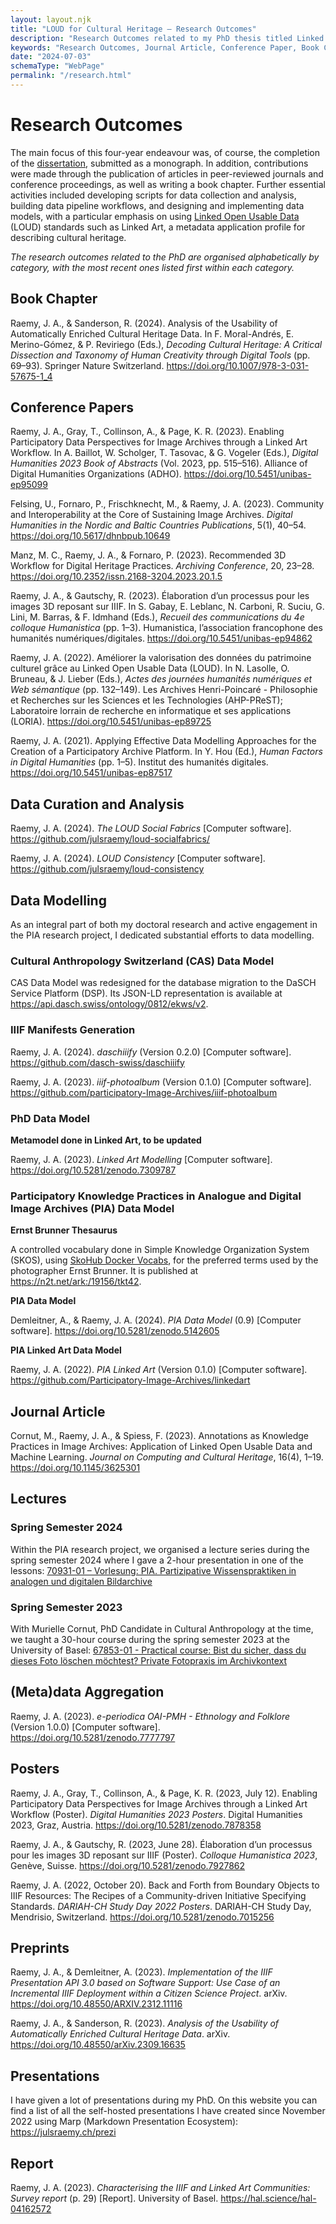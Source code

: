 ```yaml
---
layout: layout.njk
title: "LOUD for Cultural Heritage – Research Outcomes"
description: "Research Outcomes related to my PhD thesis titled Linked Open Usable Data for Cultural Heritage: Perspectives on Community Practices and Semantic Interoperability"
keywords: "Research Outcomes, Journal Article, Conference Paper, Book Chapter, Data Curation, Data Modelling, Software, Data Pipeline"
date: "2024-07-03"
schemaType: "WebPage"
permalink: "/research.html"
---
```


# Research Outcomes

The main focus of this four-year endeavour was, of course, the completion of the [dissertation](thesis.html), submitted as a monograph. In addition, contributions were made through the publication of articles in peer-reviewed journals and conference proceedings, as well as writing a book chapter. Further essential activities included developing scripts for data collection and analysis, building data pipeline workflows, and designing and implementing data models, with a particular emphasis on using [Linked Open Usable Data](loud.html) (LOUD) standards such as Linked Art, a metadata application profile for describing cultural heritage.

_The research outcomes related to the PhD are organised alphabetically by category, with the most recent ones listed first within each category._

## Book Chapter

Raemy, J. A., & Sanderson, R. (2024). Analysis of the Usability of Automatically Enriched Cultural Heritage Data. In F. Moral-Andrés, E. Merino-Gómez, & P. Reviriego (Eds.), _Decoding Cultural Heritage: A Critical Dissection and Taxonomy of Human Creativity through Digital Tools_ (pp. 69–93). Springer Nature Switzerland. https://doi.org/10.1007/978-3-031-57675-1_4


## Conference Papers

Raemy, J. A., Gray, T., Collinson, A., & Page, K. R. (2023). Enabling Participatory Data Perspectives for Image Archives through a Linked Art Workflow. In A. Baillot, W. Scholger, T. Tasovac, & G. Vogeler (Eds.), _Digital Humanities 2023 Book of Abstracts_ (Vol. 2023, pp. 515–516). Alliance of Digital Humanities Organizations (ADHO). https://doi.org/10.5451/unibas-ep95099

Felsing, U., Fornaro, P., Frischknecht, M., & Raemy, J. A. (2023). Community and Interoperability at the Core of Sustaining Image Archives. _Digital Humanities in the Nordic and Baltic Countries Publications_, 5(1), 40–54. https://doi.org/10.5617/dhnbpub.10649

Manz, M. C., Raemy, J. A., & Fornaro, P. (2023). Recommended 3D Workflow for Digital Heritage Practices. _Archiving Conference_, 20, 23–28. https://doi.org/10.2352/issn.2168-3204.2023.20.1.5

Raemy, J. A., & Gautschy, R. (2023). Élaboration d’un processus pour les images 3D reposant sur IIIF. In S. Gabay, E. Leblanc, N. Carboni, R. Suciu, G. Lini, M. Barras, & F. Idmhand (Eds.), _Recueil des communications du 4e colloque Humanistica_ (pp. 1–3). Humanistica, l’association francophone des humanités numériques/digitales. https://doi.org/10.5451/unibas-ep94862

Raemy, J. A. (2022). Améliorer la valorisation des données du patrimoine culturel grâce au Linked Open Usable Data (LOUD). In N. Lasolle, O. Bruneau, & J. Lieber (Eds.), _Actes des journées humanités numériques et Web sémantique_ (pp. 132–149). Les Archives Henri-Poincaré - Philosophie et Recherches sur les Sciences et les Technologies (AHP-PReST); Laboratoire lorrain de recherche en informatique et ses applications (LORIA). https://doi.org/10.5451/unibas-ep89725

Raemy, J. A. (2021). Applying Effective Data Modelling Approaches for the Creation of a Participatory Archive Platform. In Y. Hou (Ed.), _Human Factors in Digital Humanities_ (pp. 1–5). Institut des humanités digitales. https://doi.org/10.5451/unibas-ep87517

## Data Curation and Analysis

Raemy, J. A. (2024). _The LOUD Social Fabrics_ [Computer software]. https://github.com/julsraemy/loud-socialfabrics/

Raemy, J. A. (2024). _LOUD Consistency_ [Computer software]. https://github.com/julsraemy/loud-consistency

## Data Modelling

As an integral part of both my doctoral research and active engagement in the PIA research project, I dedicated substantial efforts to data modelling. 

### Cultural Anthropology Switzerland (CAS) Data Model 

CAS Data Model was redesigned for the database migration to the DaSCH Service Platform (DSP). Its JSON-LD representation is available at https://api.dasch.swiss/ontology/0812/ekws/v2. 

### IIIF Manifests Generation

Raemy, J. A. (2024). _daschiiify_ (Version 0.2.0) [Computer software]. https://github.com/dasch-swiss/daschiiify

Raemy, J. A. (2023). _iiif-photoalbum_ (Version 0.1.0) [Computer software]. https://github.com/participatory-Image-Archives/iiif-photoalbum

### PhD Data Model

**Metamodel done in Linked Art, to be updated**

Raemy, J. A. (2023). _Linked Art Modelling_ [Computer software]. https://doi.org/10.5281/zenodo.7309787

### Participatory Knowledge Practices in Analogue and Digital Image Archives (PIA) Data Model

**Ernst Brunner Thesaurus**

A controlled vocabulary done in Simple Knowledge Organization System (SKOS), using [SkoHub Docker Vocabs](https://github.com/skohub-io/skohub-docker-vocabs), for the preferred terms used by the photographer Ernst Brunner. It is published at https://n2t.net/ark:/19156/tkt42.

**PIA Data Model**

Demleitner, A., & Raemy, J. A. (2024). _PIA Data Model_ (0.9) [Computer software]. https://doi.org/10.5281/zenodo.5142605

**PIA Linked Art Data Model**

Raemy, J. A. (2022). _PIA Linked Art_ (Version 0.1.0) [Computer software]. https://github.com/Participatory-Image-Archives/linkedart

## Journal Article

Cornut, M., Raemy, J. A., & Spiess, F. (2023). Annotations as Knowledge Practices in Image Archives: Application of Linked Open Usable Data and Machine Learning. _Journal on Computing and Cultural Heritage_, 16(4), 1–19. https://doi.org/10.1145/3625301

## Lectures

### Spring Semester 2024

Within the PIA research project, we organised a lecture series during the spring semester 2024 where I gave a 2-hour presentation in one of the lessons: [70931-01 – Vorlesung: PIA. Partizipative Wissenspraktiken in analogen und digitalen Bildarchive](https://vorlesungsverzeichnis.unibas.ch/de/home?id=282833)

### Spring Semester 2023

With Murielle Cornut, PhD Candidate in Cultural Anthropology at the time, we taught a 30-hour course during the spring semester 2023 at the University of Basel: [67853-01 - Practical course: Bist du sicher, dass du dieses Foto löschen möchtest? Private Fotopraxis im Archivkontext](https://vorlesungsverzeichnis.unibas.ch/de/recherche?id=274163)

## (Meta)data Aggregation

Raemy, J. A. (2023). _e-periodica OAI-PMH - Ethnology and Folklore_ (Version 1.0.0) [Computer software]. https://doi.org/10.5281/zenodo.7777797

## Posters

Raemy, J. A., Gray, T., Collinson, A., & Page, K. R. (2023, July 12). Enabling Participatory Data Perspectives for Image Archives through a Linked Art Workflow (Poster). _Digital Humanities 2023 Posters_. Digital Humanities 2023, Graz, Austria. https://doi.org/10.5281/zenodo.7878358

Raemy, J. A., & Gautschy, R. (2023, June 28). Élaboration d’un processus pour les images 3D reposant sur IIIF (Poster). _Colloque Humanistica 2023_, Genève, Suisse. https://doi.org/10.5281/zenodo.7927862

Raemy, J. A. (2022, October 20). Back and Forth from Boundary Objects to IIIF Resources: The Recipes of a Community-driven Initiative Specifying Standards. _DARIAH-CH Study Day 2022 Posters_. DARIAH-CH Study Day, Mendrisio, Switzerland. https://doi.org/10.5281/zenodo.7015256

## Preprints

Raemy, J. A., & Demleitner, A. (2023). _Implementation of the IIIF Presentation API 3.0 based on Software Support: Use Case of an Incremental IIIF Deployment within a Citizen Science Project_. arXiv. https://doi.org/10.48550/ARXIV.2312.11116

Raemy, J. A., & Sanderson, R. (2023). _Analysis of the Usability of Automatically Enriched Cultural Heritage Data_. arXiv. https://doi.org/10.48550/arXiv.2309.16635

## Presentations

I have given a lot of presentations during my PhD. On this website you can find a list of all the self-hosted presentations I have created since November 2022 using Marp (Markdown Presentation Ecosystem): https://julsraemy.ch/prezi

## Report

Raemy, J. A. (2023). _Characterising the IIIF and Linked Art Communities: Survey report_ (p. 29) [Report]. University of Basel. https://hal.science/hal-04162572